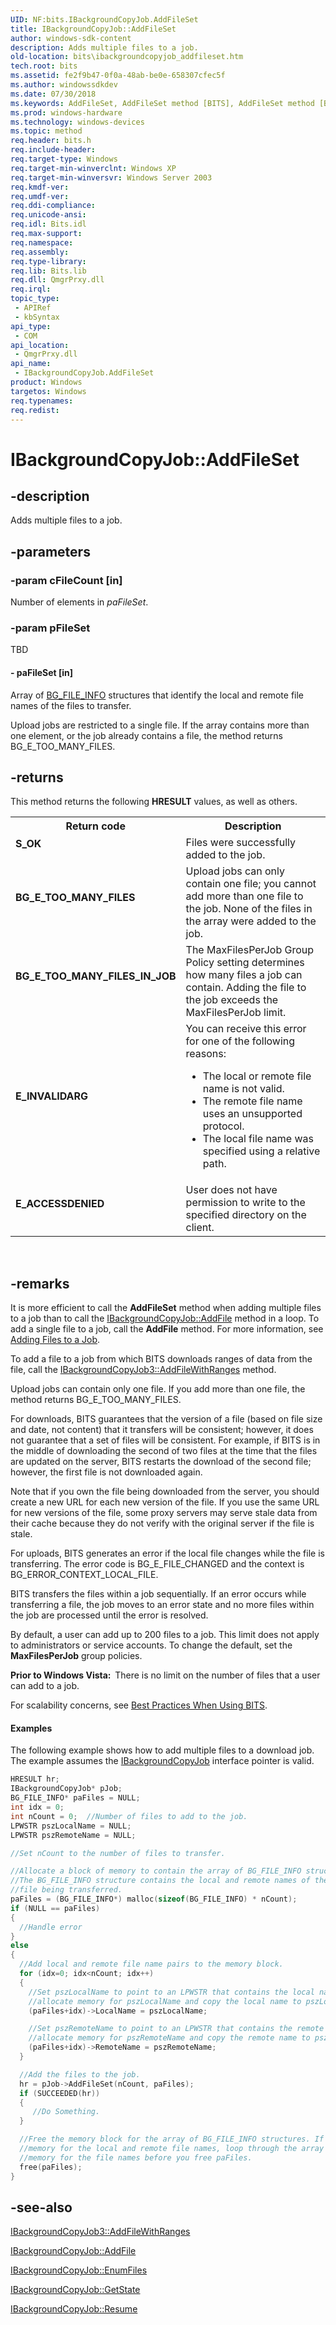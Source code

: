 ```yaml
---
UID: NF:bits.IBackgroundCopyJob.AddFileSet
title: IBackgroundCopyJob::AddFileSet
author: windows-sdk-content
description: Adds multiple files to a job.
old-location: bits\ibackgroundcopyjob_addfileset.htm
tech.root: bits
ms.assetid: fe2f9b47-0f0a-48ab-be0e-658307cfec5f
ms.author: windowssdkdev
ms.date: 07/30/2018
ms.keywords: AddFileSet, AddFileSet method [BITS], AddFileSet method [BITS],IBackgroundCopyJob interface, IBackgroundCopyJob interface [BITS],AddFileSet method, IBackgroundCopyJob.AddFileSet, IBackgroundCopyJob::AddFileSet, _drz_ibackgroundcopyjob_addfileset, bits.ibackgroundcopyjob_addfileset, bits/IBackgroundCopyJob::AddFileSet
ms.prod: windows-hardware
ms.technology: windows-devices
ms.topic: method
req.header: bits.h
req.include-header: 
req.target-type: Windows
req.target-min-winverclnt: Windows XP
req.target-min-winversvr: Windows Server 2003
req.kmdf-ver: 
req.umdf-ver: 
req.ddi-compliance: 
req.unicode-ansi: 
req.idl: Bits.idl
req.max-support: 
req.namespace: 
req.assembly: 
req.type-library: 
req.lib: Bits.lib
req.dll: QmgrPrxy.dll
req.irql: 
topic_type:
 - APIRef
 - kbSyntax
api_type:
 - COM
api_location:
 - QmgrPrxy.dll
api_name:
 - IBackgroundCopyJob.AddFileSet
product: Windows
targetos: Windows
req.typenames: 
req.redist: 
---
```


# IBackgroundCopyJob::AddFileSet


## -description


 
Adds multiple files to a job.


## -parameters




### -param cFileCount [in]

Number of elements in <i>paFileSet</i>.


### -param pFileSet

TBD




#### - paFileSet [in]

Array of 
<a href="https://msdn.microsoft.com/en-us/library/Aa362800(v=VS.85).aspx">BG_FILE_INFO</a> structures that identify the local and remote file names of the files to transfer. 




Upload jobs are restricted to a single file. If the array contains more than one element, or the job already contains a file, the method returns BG_E_TOO_MANY_FILES.


## -returns



This method returns the following <b>HRESULT</b> values, as well as others.

<table>
<tr>
<th>Return code</th>
<th>Description</th>
</tr>
<tr>
<td width="40%">
<dl>
<dt><b><b>S_OK</b></b></dt>
</dl>
</td>
<td width="60%">
Files were successfully added to the job.

</td>
</tr>
<tr>
<td width="40%">
<dl>
<dt><b>BG_E_TOO_MANY_FILES</b></dt>
</dl>
</td>
<td width="60%">
Upload jobs can only contain one file; you cannot add more than one file to the job. None of the files in the array were added to the job.

</td>
</tr>
<tr>
<td width="40%">
<dl>
<dt><b>BG_E_TOO_MANY_FILES_IN_JOB</b></dt>
</dl>
</td>
<td width="60%">
The MaxFilesPerJob Group Policy setting determines how many files a job can contain. Adding the file to the job exceeds the MaxFilesPerJob limit.

</td>
</tr>
<tr>
<td width="40%">
<dl>
<dt><b>E_INVALIDARG</b></dt>
</dl>
</td>
<td width="60%">
You can receive this error for one of the following reasons:

<ul>
<li>The local or remote file name is not valid.</li>
<li>The remote file name uses an unsupported protocol.</li>
<li>The local file name was specified using a relative path.</li>
</ul>
</td>
</tr>
<tr>
<td width="40%">
<dl>
<dt><b>E_ACCESSDENIED</b></dt>
</dl>
</td>
<td width="60%">
User does not have permission to write to the specified directory on the client.

</td>
</tr>
</table>
 




## -remarks



It is more efficient to call the <b>AddFileSet</b> method when adding multiple files to a job than to call the <a href="https://msdn.microsoft.com/en-us/library/Aa363017(v=VS.85).aspx">IBackgroundCopyJob::AddFile</a> method in a loop. To add a single file to a job, call the 
<b>AddFile</b> method. For more information, see <a href="https://msdn.microsoft.com/en-us/library/Aa362779(v=VS.85).aspx">Adding Files to a Job</a>.

To add a file to a job from which BITS downloads ranges of data from the file, call the <a href="https://msdn.microsoft.com/en-us/library/Aa362991(v=VS.85).aspx">IBackgroundCopyJob3::AddFileWithRanges</a> method.

Upload jobs can contain only one file. If you add more than one file, the method returns BG_E_TOO_MANY_FILES.

For downloads, BITS guarantees that the version of a file (based on file size and date, not content) that it transfers will be consistent; however, it does not guarantee that a set of files will be consistent. For example, if BITS is in the middle of downloading the second of two files at the time that the files are updated on the server, BITS restarts the download of the second file; however, the first file is not downloaded again.

Note that if you own the file being downloaded from the server, you should create a new URL for each new version of the file. If you use the same URL for  new versions of the file, some proxy servers may serve stale data from their cache because they do not verify with the original server if the file is stale. 

For uploads, BITS generates an error if the local file changes while the file is transferring. The error code is BG_E_FILE_CHANGED and the context is BG_ERROR_CONTEXT_LOCAL_FILE.

BITS transfers the files within a job  sequentially. If an error occurs while transferring a file, the job moves to an error state and no more files within the job are processed until the error is resolved.

By default, a user can add up to 200 files to a job. This limit does not apply to administrators or service accounts. To change the default, set the <b>MaxFilesPerJob</b> group policies.

<b>Prior to Windows Vista:  </b>There is no limit on the number of files that a user can add to a job.

For scalability concerns, see <a href="https://msdn.microsoft.com/en-us/library/Aa362783(v=VS.85).aspx">Best Practices When Using BITS</a>.


#### Examples

The following example shows how to add multiple files to a download job. The example assumes the 
<a href="https://msdn.microsoft.com/en-us/library/Aa362973(v=VS.85).aspx">IBackgroundCopyJob</a> interface pointer is valid.


```cpp
HRESULT hr;
IBackgroundCopyJob* pJob;
BG_FILE_INFO* paFiles = NULL;
int idx = 0;
int nCount = 0;  //Number of files to add to the job.
LPWSTR pszLocalName = NULL;
LPWSTR pszRemoteName = NULL;

//Set nCount to the number of files to transfer.

//Allocate a block of memory to contain the array of BG_FILE_INFO structures.
//The BG_FILE_INFO structure contains the local and remote names of the 
//file being transferred.
paFiles = (BG_FILE_INFO*) malloc(sizeof(BG_FILE_INFO) * nCount);
if (NULL == paFiles)
{
  //Handle error
}
else
{
  //Add local and remote file name pairs to the memory block. 
  for (idx=0; idx<nCount; idx++)
  {
    //Set pszLocalName to point to an LPWSTR that contains the local name or
    //allocate memory for pszLocalName and copy the local name to pszLocalName.
    (paFiles+idx)->LocalName = pszLocalName;

    //Set pszRemoteName to point to an LPWSTR that contains the remote name or
    //allocate memory for pszRemoteName and copy the remote name to pszRemoteName.
    (paFiles+idx)->RemoteName = pszRemoteName;
  }

  //Add the files to the job.
  hr = pJob->AddFileSet(nCount, paFiles);
  if (SUCCEEDED(hr))
  {
     //Do Something.
  }

  //Free the memory block for the array of BG_FILE_INFO structures. If you allocated
  //memory for the local and remote file names, loop through the array and free the
  //memory for the file names before you free paFiles.
  free(paFiles);
}
```





## -see-also




<a href="https://msdn.microsoft.com/en-us/library/Aa362991(v=VS.85).aspx">IBackgroundCopyJob3::AddFileWithRanges</a>



<a href="https://msdn.microsoft.com/en-us/library/Aa363017(v=VS.85).aspx">IBackgroundCopyJob::AddFile</a>



<a href="https://msdn.microsoft.com/en-us/library/Aa363022(v=VS.85).aspx">IBackgroundCopyJob::EnumFiles</a>



<a href="https://msdn.microsoft.com/en-us/library/Aa363036(v=VS.85).aspx">IBackgroundCopyJob::GetState</a>



<a href="https://msdn.microsoft.com/en-us/library/Aa363039(v=VS.85).aspx">IBackgroundCopyJob::Resume</a>
 

 

